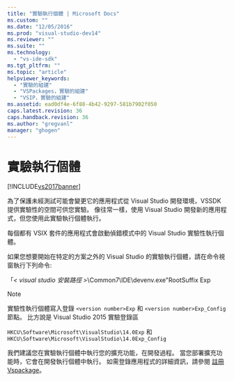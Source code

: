 ```yaml
---
title: "實驗執行個體 | Microsoft Docs"
ms.custom: ""
ms.date: "12/05/2016"
ms.prod: "visual-studio-dev14"
ms.reviewer: ""
ms.suite: ""
ms.technology: 
  - "vs-ide-sdk"
ms.tgt_pltfrm: ""
ms.topic: "article"
helpviewer_keywords: 
  - "實驗的組建"
  - "VSPackages，實驗的組建"
  - "VSIP，實驗的組建"
ms.assetid: ead0df4e-6f88-4b42-9297-581b7902f050
caps.latest.revision: 36
caps.handback.revision: 36
ms.author: "gregvanl"
manager: "ghogen"
---
```

# 實驗執行個體
[!INCLUDE[vs2017banner](../code-quality/includes/vs2017banner.md)]

為了保護未經測試可能會變更它的應用程式從 Visual Studio 開發環境，VSSDK 提供實驗性的空間可供您實驗。 像往常一樣，使用 Visual Studio 開發新的應用程式，但您使用此實驗執行個體執行。  
  
 每個都有 VSIX 套件的應用程式會啟動偵錯模式中的 Visual Studio 實驗性執行個體。  
  
 如果您想要開始在特定的方案之外的 Visual Studio 的實驗執行個體，請在命令視窗執行下列命令:  
  
 「*\< visual studio 安裝路徑 \>*\\Common7\\IDE\\devenv.exe"RootSuffix Exp  
  
> [!NOTE]
>  實驗性執行個體寫入登錄 `<version number>Exp` 和 `<version number>Exp_Config` 節點。 比方說是 Visual Studio 2015 實驗登錄區  
>   
>  `HKCU\Software\Microsoft\VisualStudio\14.0Exp` 和 `HKCU\Software\Microsoft\VisualStudio\14.0Exp_Config`  
  
 我們建議您在實驗執行個體中執行您的擴充功能，在開發過程。 當您部署擴充功能時，它會在開發執行個體中執行。 如需登錄應用程式的詳細資訊，請參閱 [註冊 Vspackage](../extensibility/internals/registering-vspackages.md)。